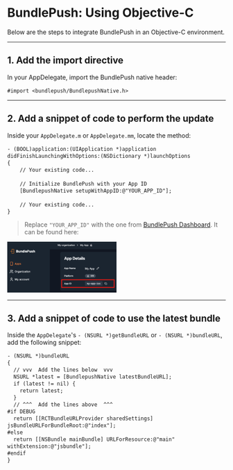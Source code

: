 # BundlePush: Using Objective-C

Below are the steps to integrate BundlePush in an Objective-C environment.

---

## 1. Add the import directive

In your AppDelegate, import the BundlePush native header:

```objc
#import <bundlepush/BundlepushNative.h>
```

---

## 2. Add a snippet of code to perform the update

Inside your `AppDelegate.m` or `AppDelegate.mm`, locate the method:

```objc
- (BOOL)application:(UIApplication *)application didFinishLaunchingWithOptions:(NSDictionary *)launchOptions
{
    // Your existing code...

    // Initialize BundlePush with your App ID
    [BundlepushNative setupWithAppID:@"YOUR_APP_ID"];

    // Your existing code...
}
```

> Replace `"YOUR_APP_ID"` with the one from [BundlePush Dashboard](https://dash.bundlepu.sh). It can be found here:

<img src="./img/my-app-id.png" width="50%" alt="App ID Location">

---

## 3. Add a snippet of code to use the latest bundle

Inside the `AppDelegate`'s `- (NSURL *)getBundleURL` or `- (NSURL *)bundleURL`, add the following snippet:

```objc
- (NSURL *)bundleURL
{
  // vvv  Add the lines below  vvv
  NSURL *latest = [BundlepushNative latestBundleURL];
  if (latest != nil) {
    return latest;
  }
  // ^^^  Add the lines above  ^^^
#if DEBUG
  return [[RCTBundleURLProvider sharedSettings] jsBundleURLForBundleRoot:@"index"];
#else
  return [[NSBundle mainBundle] URLForResource:@"main" withExtension:@"jsbundle"];
#endif
}
```
